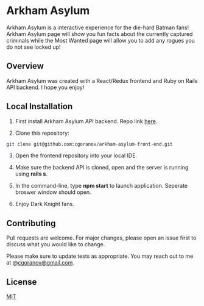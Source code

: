 # Arkham Asylum

Arkham Asylum is a interactive experience for the die-hard Batman fans! Arkham Asylum page will show you fun facts about the currently captured criminals while the Most Wanted page will allow you to add any rogues you do not see locked up! 

## Overview

Arkham Asylum was created with a React/Redux frontend and Ruby on Rails API backend. I hope you enjoy!

## Local Installation

1. First install Arkham Asylum API backend. Repo link [here](https://github.com/cgoranov/arkham-asylum-back-end). 

2. Clone this repository:

```bash
git clone git@github.com:cgoranov/arkham-asylum-front-end.git
```

3. Open the frontend repository into your local IDE.

4. Make sure the backend API is cloned, open and the server is running using **rails s**. 

5. In the command-line, type **npm start** to launch application. Seperate broswer window should open. 

6. Enjoy Dark Knight fans. 

## Contributing

Pull requests are welcome. For major changes, please open an issue first to discuss what you would like to change.

Please make sure to update tests as appropriate. You may reach out to me at @cgoranov@gmail.com.

## License

[MIT](https://choosealicense.com/licenses/mit/)


